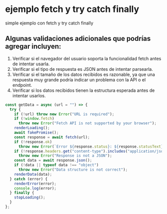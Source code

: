 # ejemplo fetch y try catch finally

simple ejemplo con fetch y try catch finally

## Algunas validaciones adicionales que podrías agregar incluyen:

1. Verificar si el navegador del usuario soporta la funcionalidad fetch antes de intentar usarla.
2. Verificar si el tipo de respuesta es JSON antes de intentar parsearla.
3. Verificar si el tamaño de los datos recibidos es razonable, ya que una respuesta muy grande podría indicar un problema con la API o el endpoint.
4. Verificar si los datos recibidos tienen la estructura esperada antes de intentar usarlos.

```js
const getData = async (url = "") => {
  try {
    if (!url) throw new Error("URL is required");
    if (!window.fetch)
      throw new Error("Fetch API is not supported by your browser");
    renderLoading();
    await fakePromise();
    const response = await fetch(url);
    if (!response.ok)
      throw new Error(`Error ${response.status}: ${response.statusText}`);
    if (!response.headers.get("content-type").includes("application/json"))
      throw new Error("Response is not a JSON");
    const data = await response.json();
    if (!data || typeof data !== "object")
      throw new Error("Data structure is not correct");
    renderData(data);
  } catch (error) {
    renderError(error);
    console.log(error);
  } finally {
    stopLoading();
  }
};
```
